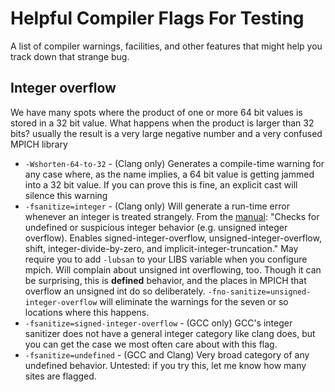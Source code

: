 # Helpful Compiler Flags For Testing

A list of compiler warnings, facilities, and other features
that might help you track down that strange bug.

## Integer overflow

We have many spots where the product of one or more 64 bit values is
stored in a 32 bit value. What happens when the product is larger than
32 bits? usually the result is a very large negative number and a very
confused MPICH library

- `-Wshorten-64-to-32` - (Clang only) Generates a compile-time warning for 
  any case where, as the name implies, a 64 bit value is getting jammed into
  a 32 bit value. If you can prove this is fine, an explicit cast will silence
  this warning
- `-fsanitize=integer` - (Clang only) Will generate a run-time error whenever an integer is
  treated strangely. From the [manual](https://clang.llvm.org/docs/UndefinedBehaviorSanitizer.html):
  "Checks for undefined or suspicious integer behavior (e.g.
  unsigned integer overflow). Enables signed-integer-overflow, unsigned-integer-overflow,
  shift, integer-divide-by-zero, and implicit-integer-truncation." May require you to add `-lubsan`
  to your LIBS variable when you configure mpich. Will complain about unsigned int overflowing, too. 
  Though it can be surprising, this is **defined** behavior, and the places in MPICH that overflow an
  unsigned int do so deliberately. `-fno-sanitize=unsigned-integer-overflow` will eliminate the
  warnings for the seven or so locations where this happens.
- `-fsanitize=signed-integer-overflow` - (GCC only) GCC's integer sanitizer does not have a general integer
  category like clang does, but you can get the case we most often care about with this flag.
- `-fsanitize=undefined` - (GCC and Clang) Very broad category of any undefined behavior. 
  Untested: if you try this, let me know how many sites are flagged.
